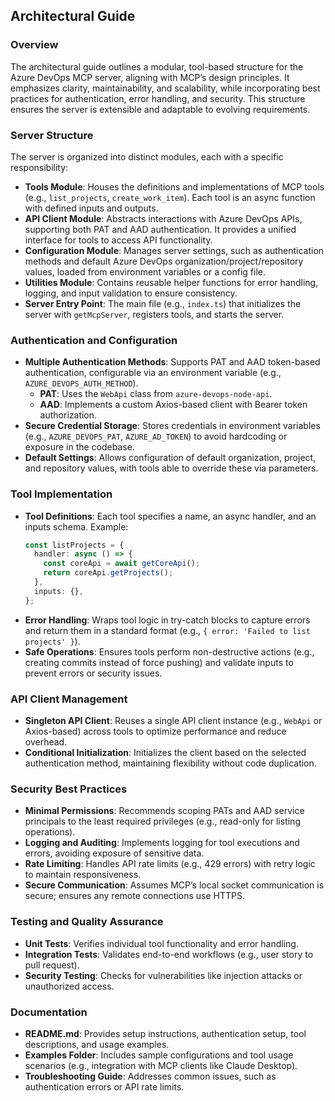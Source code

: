 ## Architectural Guide

### Overview

The architectural guide outlines a modular, tool-based structure for the Azure DevOps MCP server, aligning with MCP’s design principles. It emphasizes clarity, maintainability, and scalability, while incorporating best practices for authentication, error handling, and security. This structure ensures the server is extensible and adaptable to evolving requirements.

### Server Structure

The server is organized into distinct modules, each with a specific responsibility:

- **Tools Module**: Houses the definitions and implementations of MCP tools (e.g., `list_projects`, `create_work_item`). Each tool is an async function with defined inputs and outputs.
- **API Client Module**: Abstracts interactions with Azure DevOps APIs, supporting both PAT and AAD authentication. It provides a unified interface for tools to access API functionality.
- **Configuration Module**: Manages server settings, such as authentication methods and default Azure DevOps organization/project/repository values, loaded from environment variables or a config file.
- **Utilities Module**: Contains reusable helper functions for error handling, logging, and input validation to ensure consistency.
- **Server Entry Point**: The main file (e.g., `index.ts`) that initializes the server with `getMcpServer`, registers tools, and starts the server.

### Authentication and Configuration

- **Multiple Authentication Methods**: Supports PAT and AAD token-based authentication, configurable via an environment variable (e.g., `AZURE_DEVOPS_AUTH_METHOD`).
  - **PAT**: Uses the `WebApi` class from `azure-devops-node-api`.
  - **AAD**: Implements a custom Axios-based client with Bearer token authorization.
- **Secure Credential Storage**: Stores credentials in environment variables (e.g., `AZURE_DEVOPS_PAT`, `AZURE_AD_TOKEN`) to avoid hardcoding or exposure in the codebase.
- **Default Settings**: Allows configuration of default organization, project, and repository values, with tools able to override these via parameters.

### Tool Implementation

- **Tool Definitions**: Each tool specifies a name, an async handler, and an inputs schema. Example:
  ```ts
  const listProjects = {
    handler: async () => {
      const coreApi = await getCoreApi();
      return coreApi.getProjects();
    },
    inputs: {},
  };
  ```
- **Error Handling**: Wraps tool logic in try-catch blocks to capture errors and return them in a standard format (e.g., `{ error: 'Failed to list projects' }`).
- **Safe Operations**: Ensures tools perform non-destructive actions (e.g., creating commits instead of force pushing) and validate inputs to prevent errors or security issues.

### API Client Management

- **Singleton API Client**: Reuses a single API client instance (e.g., `WebApi` or Axios-based) across tools to optimize performance and reduce overhead.
- **Conditional Initialization**: Initializes the client based on the selected authentication method, maintaining flexibility without code duplication.

### Security Best Practices

- **Minimal Permissions**: Recommends scoping PATs and AAD service principals to the least required privileges (e.g., read-only for listing operations).
- **Logging and Auditing**: Implements logging for tool executions and errors, avoiding exposure of sensitive data.
- **Rate Limiting**: Handles API rate limits (e.g., 429 errors) with retry logic to maintain responsiveness.
- **Secure Communication**: Assumes MCP’s local socket communication is secure; ensures any remote connections use HTTPS.

### Testing and Quality Assurance

- **Unit Tests**: Verifies individual tool functionality and error handling.
- **Integration Tests**: Validates end-to-end workflows (e.g., user story to pull request).
- **Security Testing**: Checks for vulnerabilities like injection attacks or unauthorized access.

### Documentation

- **README.md**: Provides setup instructions, authentication setup, tool descriptions, and usage examples.
- **Examples Folder**: Includes sample configurations and tool usage scenarios (e.g., integration with MCP clients like Claude Desktop).
- **Troubleshooting Guide**: Addresses common issues, such as authentication errors or API rate limits.
